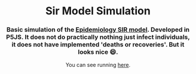 
<div align='center'>
    <h1>Sir Model Simulation</h1>
</div>


<div align='center'>
<h3>
    Basic simulation of the <a href='https://en.wikipedia.org/wiki/Compartmental_models_in_epidemiology'>Epidemiology SIR model</a>. Developed in P5JS. It does not do practically nothing just infect individuals, it does not have implemented 'deaths or recoveries'. But it looks nice 😄.
</h3>
You can see running <a href='https://codepen.io/torrezmn/pen/LYWWZqw'>here</a>.
</div>
